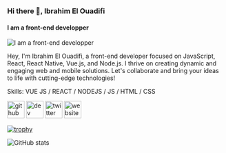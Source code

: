 ### Hi there 👋, Ibrahim El Ouadifi
#### I am a front-end developper
![I am a front-end developper](https://www.digitaland.tv/wp-content/uploads/2016/03/banner_developer-.jpg)

Hey, I'm Ibrahim El Ouadifi, a front-end developer focused on JavaScript, React, React Native, Vue.js, and Node.js. I thrive on creating dynamic and engaging web and mobile solutions. Let's collaborate and bring your ideas to life with cutting-edge technologies!

Skills: VUE JS / REACT / NODEJS / JS / HTML / CSS

[<img src='https://cdn.jsdelivr.net/npm/simple-icons@3.0.1/icons/github.svg' alt='github' height='40'>](https://github.com/IbrahimElOuadifi)  [<img src='https://cdn.jsdelivr.net/npm/simple-icons@3.0.1/icons/dev-dot-to.svg' alt='dev' height='40'>](https://dev.to/ibrahimelouadifi)  [<img src='https://cdn.jsdelivr.net/npm/simple-icons@3.0.1/icons/twitter.svg' alt='twitter' height='40'>](https://twitter.com/IbrahimElOua98)  [<img src='https://cdn.jsdelivr.net/npm/simple-icons@3.0.1/icons/icloud.svg' alt='website' height='40'>](https://ibrahim-elouadifi.net/)  

[![trophy](https://github-profile-trophy.vercel.app/?username=IbrahimElOuadifi)](https://github.com/ryo-ma/github-profile-trophy)

![GitHub stats](https://github-readme-stats.vercel.app/api?username=IbrahimElOuadifi&show_icons=true)  

